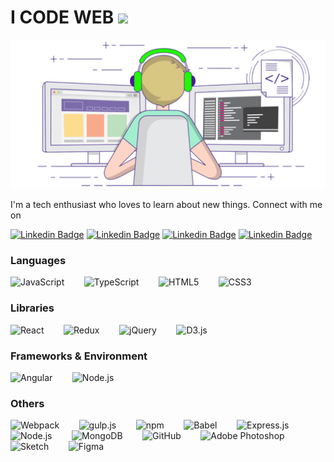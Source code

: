 # I CODE WEB <img src="https://media.giphy.com/media/WUlplcMpOCEmTGBtBW/giphy.gif" width="50"> 
<p align="center">
  <img src="https://github.com/harishv6665/harishv6665/blob/master/raw/coding.gif">
</p>

I'm a tech enthusiast who loves to learn about new things. Connect with me on

[![Linkedin Badge](https://img.shields.io/badge/-LINKEDIN-blue?style=for-the-badge&logo=Linkedin&logoColor=white&link=https://www.linkedin.com/in/harish-v-960753107/)](https://www.linkedin.com/in/harish-v-960753107/)
[![Linkedin Badge](https://img.shields.io/badge/-GMAIL-blue?style=for-the-badge&logo=Gmail&color=red&logoColor=white&link=mailto:harishv6665@gmail.com)](mailto:harishv6665@gmail.com)
[![Linkedin Badge](https://img.shields.io/badge/-MEDIUM-blue?style=for-the-badge&logo=Medium&color=black&logoColor=white&link=https://medium.com/@harishv6665_49536)](https://medium.com/@harishv6665_49536)
[![Linkedin Badge](https://img.shields.io/badge/-BEHANCE-blue?style=for-the-badge&logo=Behance&color=blue&logoColor=white&link=https://www.behance.net/icodeweb)](https://www.behance.net/icodeweb)

### Languages

<img src="https://cdn.jsdelivr.net/gh/devicons/devicon/icons/javascript/javascript-original.svg" width="40px" title="JavaScript">&nbsp;&nbsp;&nbsp;&nbsp;&nbsp;&nbsp;&nbsp;&nbsp;<img src="https://cdn.jsdelivr.net/gh/devicons/devicon/icons/typescript/typescript-original.svg" width="40px" title="TypeScript">&nbsp;&nbsp;&nbsp;&nbsp;&nbsp;&nbsp;&nbsp;&nbsp;<img src="https://cdn.jsdelivr.net/gh/devicons/devicon/icons/html5/html5-original.svg" width="40px" title="HTML5">&nbsp;&nbsp;&nbsp;&nbsp;&nbsp;&nbsp;&nbsp;&nbsp;<img src="https://cdn.jsdelivr.net/gh/devicons/devicon/icons/css3/css3-original.svg" width="40px" title="CSS3">


### Libraries

<img src="https://cdn.jsdelivr.net/gh/devicons/devicon/icons/react/react-original.svg" width="40px" title="React">&nbsp;&nbsp;&nbsp;&nbsp;&nbsp;&nbsp;&nbsp;&nbsp;<img src="https://cdn.jsdelivr.net/gh/devicons/devicon/icons/redux/redux-original.svg" width="40px" title="Redux">&nbsp;&nbsp;&nbsp;&nbsp;&nbsp;&nbsp;&nbsp;&nbsp;<img src="https://cdn.jsdelivr.net/gh/devicons/devicon/icons/jquery/jquery-plain-wordmark.svg" width="40px" title="jQuery">&nbsp;&nbsp;&nbsp;&nbsp;&nbsp;&nbsp;&nbsp;&nbsp;<img src="https://cdn.jsdelivr.net/gh/devicons/devicon/icons/d3js/d3js-original.svg" width="40px" title="D3.js">

### Frameworks & Environment

<img src="https://cdn.jsdelivr.net/gh/devicons/devicon/icons/angularjs/angularjs-original.svg" width="40px" title="Angular">&nbsp;&nbsp;&nbsp;&nbsp;&nbsp;&nbsp;&nbsp;&nbsp;<img src="https://cdn.jsdelivr.net/gh/devicons/devicon/icons/nodejs/nodejs-original.svg" width="40px" title="Node.js">

### Others

<img src="https://cdn.jsdelivr.net/gh/devicons/devicon/icons/webpack/webpack-original.svg" width="40px" title="Webpack">&nbsp;&nbsp;&nbsp;&nbsp;&nbsp;&nbsp;&nbsp;&nbsp;<img src="https://cdn.jsdelivr.net/gh/devicons/devicon/icons/gulp/gulp-plain.svg" width="40px" title="gulp.js">&nbsp;&nbsp;&nbsp;&nbsp;&nbsp;&nbsp;&nbsp;&nbsp;<img src="https://cdn.jsdelivr.net/gh/devicons/devicon/icons/npm/npm-original-wordmark.svg" width="40px" title="npm">&nbsp;&nbsp;&nbsp;&nbsp;&nbsp;&nbsp;&nbsp;&nbsp;<img src="https://cdn.jsdelivr.net/gh/devicons/devicon/icons/babel/babel-original.svg" width="40px" title="Babel">&nbsp;&nbsp;&nbsp;&nbsp;&nbsp;&nbsp;&nbsp;&nbsp;<img src="https://cdn.jsdelivr.net/gh/devicons/devicon/icons/express/express-original.svg" width="40px" title="Express.js">&nbsp;&nbsp;&nbsp;&nbsp;&nbsp;&nbsp;&nbsp;&nbsp;<img src="https://cdn.jsdelivr.net/gh/devicons/devicon/icons/nginx/nginx-original.svg" width="40px" title="Node.js">&nbsp;&nbsp;&nbsp;&nbsp;&nbsp;&nbsp;&nbsp;&nbsp;<img src="https://cdn.jsdelivr.net/gh/devicons/devicon/icons/mongodb/mongodb-original.svg" width="40px" title="MongoDB">&nbsp;&nbsp;&nbsp;&nbsp;&nbsp;&nbsp;&nbsp;&nbsp;<img src="https://cdn.jsdelivr.net/gh/devicons/devicon/icons/github/github-original.svg" width="40px" title="GitHub">&nbsp;&nbsp;&nbsp;&nbsp;&nbsp;&nbsp;&nbsp;&nbsp;<img src="https://cdn.jsdelivr.net/gh/devicons/devicon/icons/photoshop/photoshop-plain.svg" width="40px" title="Adobe Photoshop">&nbsp;&nbsp;&nbsp;&nbsp;&nbsp;&nbsp;&nbsp;&nbsp;<img src="https://cdn.jsdelivr.net/gh/devicons/devicon/icons/sketch/sketch-original.svg" width="40px" title="Sketch">&nbsp;&nbsp;&nbsp;&nbsp;&nbsp;&nbsp;&nbsp;&nbsp;<img src="https://cdn.jsdelivr.net/gh/devicons/devicon/icons/figma/figma-original.svg" width="40px" title="Figma">
